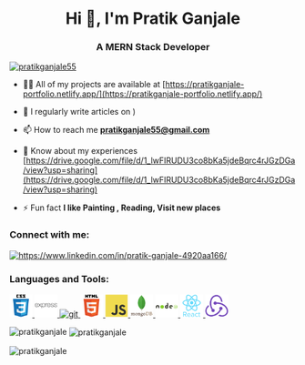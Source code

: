 <h1 align="center">Hi 👋, I'm Pratik Ganjale</h1>
<h3 align="center">A MERN Stack Developer</h3>

<p align="left"> <a href="https://github.com/ryo-ma/github-profile-trophy"><img src="https://github-profile-trophy.vercel.app/?username=pratikganjale55" alt="pratikganjale55" /></a> </p>

- 👨‍💻 All of my projects are available at [https://pratikganjale-portfolio.netlify.app/](https://pratikganjale-portfolio.netlify.app/)

- 📝 I regularly write articles on )

- 📫 How to reach me **pratikganjale55@gmail.com**

- 📄 Know about my experiences [https://drive.google.com/file/d/1_lwFIRUDU3co8bKa5jdeBqrc4rJGzDGa/view?usp=sharing](https://drive.google.com/file/d/1_lwFIRUDU3co8bKa5jdeBqrc4rJGzDGa/view?usp=sharing)

- ⚡ Fun fact **I like Painting , Reading, Visit new places**

<h3 align="left">Connect with me:</h3>
<p align="left">
<a href="https://www.linkedin.com/in/pratik-ganjale-4920aa166/" target="blank"><img align="center" src="https://raw.githubusercontent.com/rahuldkjain/github-profile-readme-generator/master/src/images/icons/Social/linked-in-alt.svg" alt="https://www.linkedin.com/in/pratik-ganjale-4920aa166/" height="30" width="40" /></a>

</p>

<h3 align="left">Languages and Tools:</h3>
<p align="left"> <a href="https://www.w3schools.com/css/" target="_blank" rel="noreferrer"> <img src="https://raw.githubusercontent.com/devicons/devicon/master/icons/css3/css3-original-wordmark.svg" alt="css3" width="40" height="40"/> </a> <a href="https://expressjs.com" target="_blank" rel="noreferrer"> <img src="https://raw.githubusercontent.com/devicons/devicon/master/icons/express/express-original-wordmark.svg" alt="express" width="40" height="40"/> </a> <a href="https://git-scm.com/" target="_blank" rel="noreferrer"> <img src="https://www.vectorlogo.zone/logos/git-scm/git-scm-icon.svg" alt="git" width="40" height="40"/> </a> <a href="https://www.w3.org/html/" target="_blank" rel="noreferrer"> <img src="https://raw.githubusercontent.com/devicons/devicon/master/icons/html5/html5-original-wordmark.svg" alt="html5" width="40" height="40"/> </a> <a href="https://developer.mozilla.org/en-US/docs/Web/JavaScript" target="_blank" rel="noreferrer"> <img src="https://raw.githubusercontent.com/devicons/devicon/master/icons/javascript/javascript-original.svg" alt="javascript" width="40" height="40"/> </a> <a href="https://www.mongodb.com/" target="_blank" rel="noreferrer"> <img src="https://raw.githubusercontent.com/devicons/devicon/master/icons/mongodb/mongodb-original-wordmark.svg" alt="mongodb" width="40" height="40"/> </a> <a href="https://nodejs.org" target="_blank" rel="noreferrer"> <img src="https://raw.githubusercontent.com/devicons/devicon/master/icons/nodejs/nodejs-original-wordmark.svg" alt="nodejs" width="40" height="40"/> </a> <a href="https://reactjs.org/" target="_blank" rel="noreferrer"> <img src="https://raw.githubusercontent.com/devicons/devicon/master/icons/react/react-original-wordmark.svg" alt="react" width="40" height="40"/> </a> <a href="https://redux.js.org" target="_blank" rel="noreferrer"> <img src="https://raw.githubusercontent.com/devicons/devicon/master/icons/redux/redux-original.svg" alt="redux" width="40" height="40"/> </a> </p>

<p><img align="left" src="https://github-readme-stats.vercel.app/api/top-langs?username=pratikganjale&show_icons=true&locale=en&layout=compact" alt="pratikganjale" /></p>

<p>&nbsp;<img align="center" src="https://github-readme-stats.vercel.app/api?username=pratikganjale&show_icons=true&locale=en" alt="pratikganjale" /></p>

<p><img align="center" src="https://github-readme-streak-stats.herokuapp.com/?user=pratikganjale&" alt="pratikganjale" /></p>
